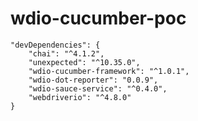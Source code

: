 # wdio-cucumber-poc

``` dependencies
"devDependencies": {
    "chai": "^4.1.2",
    "unexpected": "^10.35.0",
    "wdio-cucumber-framework": "^1.0.1",
    "wdio-dot-reporter": "0.0.9",
    "wdio-sauce-service": "^0.4.0",
    "webdriverio": "^4.8.0"
}
```